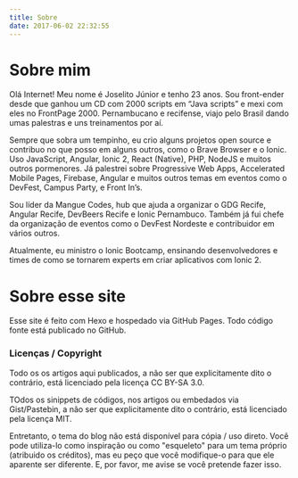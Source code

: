 ```yaml
---
title: Sobre
date: 2017-06-02 22:32:55
---
```


# Sobre mim

<amp-img src="//gravatar.com/avatar/37bceb377814df423354e8aa4f77b228?s=200" width="200" height="200" alt="Foto de Perfil"></amp-img>

Olá Internet! Meu nome é Joselito Júnior e tenho 23 anos. Sou front-ender desde que ganhou um CD com 2000 scripts em “Java scripts” e mexi com eles no FrontPage 2000. Pernambucano e recifense, viajo pelo Brasil dando umas palestras e uns treinamentos por aí.

Sempre que sobra um tempinho, eu crio alguns projetos open source e contribuo no que posso em alguns outros, como o Brave Browser e o Ionic. Uso JavaScript, Angular, Ionic 2, React (Native), PHP, NodeJS e muitos outros pormenores. Já palestrei sobre Progressive Web Apps, Accelerated Mobile Pages, Firebase, Angular e muitos outros temas em eventos como o DevFest, Campus Party, e Front In’s.

Sou líder da Mangue Codes, hub que ajuda a organizar o GDG Recife, Angular Recife, DevBeers Recife e Ionic Pernambuco. Também já fui chefe da organização de eventos como o DevFest Nordeste e contribuidor em vários outros.

Atualmente, eu ministro o Ionic Bootcamp, ensinando desenvolvedores e times de como se tornarem experts em criar aplicativos com Ionic 2.

# Sobre esse site

Esse site é feito com Hexo e hospedado via GitHub Pages. Todo código fonte está publicado no GitHub.

### Licenças / Copyright

Todo os os artigos aqui publicados, a não ser que explicitamente dito o contrário, está licenciado pela licença CC BY-SA 3.0.

TOdos os sinippets de códigos, nos artigos ou embedados via Gist/Pastebin, a não ser que explicitamente dito o contrário, está licenciado pela licença MIT.

Entretanto, o tema do blog não está disponível para cópia / uso direto. Você pode utiliza-lo como inspiração ou como "esqueleto" para um tema próprio (atribuido os créditos), mas eu peço que você modifique-o para que ele aparente ser diferente. E, por favor, me avise se você pretende fazer isso.